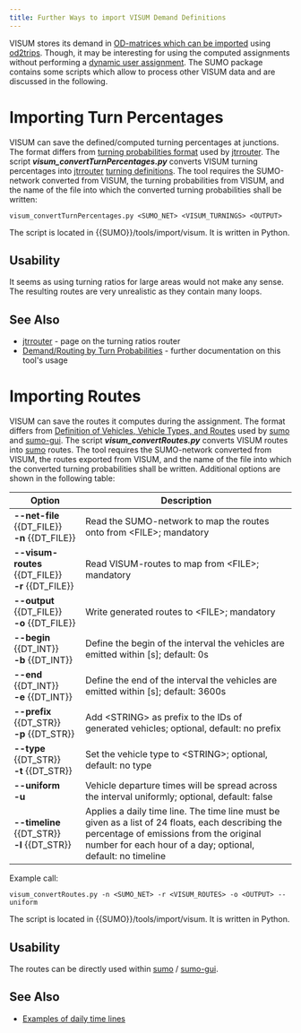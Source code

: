 ```yaml
---
title: Further Ways to import VISUM Demand Definitions
---
```


VISUM stores its demand in [OD-matrices which can be
imported](../Demand/Importing_O/D_Matrices.md) using
[od2trips](../od2trips.md). Though, it may be interesting for using
the computed assignments without performing a [dynamic user
assignment](../Demand/Dynamic_User_Assignment.md). The SUMO package
contains some scripts which allow to process other VISUM data and are
discussed in the following.

# Importing Turn Percentages

VISUM can save the defined/computed turning percentages at junctions.
The format differs from [turning probabilities
format](../Demand/Routing_by_Turn_Probabilities.md) used by
[jtrrouter](../jtrrouter.md). The script
***visum_convertTurnPercentages.py*** converts VISUM turning
percentages into [jtrrouter](../jtrrouter.md) [turning
definitions](../Demand/Routing_by_Turn_Probabilities.md). The tool
requires the SUMO-network converted from VISUM, the turning
probabilities from VISUM, and the name of the file into which the
converted turning probabilities shall be written:

```
visum_convertTurnPercentages.py <SUMO_NET> <VISUM_TURNINGS> <OUTPUT>
```

The script is located in {{SUMO}}/tools/import/visum. It is written in Python.

## Usability

It seems as using turning ratios for large areas would not make any
sense. The resulting routes are very unrealistic as they contain many
loops.

## See Also

- [jtrrouter](../jtrrouter.md) - page on the turning ratios
  router
- [Demand/Routing by Turn
  Probabilities](../Demand/Routing_by_Turn_Probabilities.md) -
  further documentation on this tool's usage

# Importing Routes

VISUM can save the routes it computes during the assignment. The format
differs from [Definition of Vehicles, Vehicle Types, and
Routes](../Definition_of_Vehicles,_Vehicle_Types,_and_Routes.md)
used by [sumo](../sumo.md) and [sumo-gui](../sumo-gui.md). The
script ***visum_convertRoutes.py*** converts VISUM routes into
[sumo](../sumo.md) routes. The tool requires the SUMO-network
converted from VISUM, the routes exported from VISUM, and the name of
the file into which the converted turning probabilities shall be
written. Additional options are shown in the following table:

| Option                             | Description                           |
|------------------------------------|-----------------------------------------------------------------|
| **--net-file** {{DT_FILE}}<br>**-n** {{DT_FILE}}     | Read the SUMO-network to map the routes onto from <FILE\>; mandatory      |
| **--visum-routes** {{DT_FILE}}<br>**-r** {{DT_FILE}} | Read VISUM-routes to map from <FILE\>; mandatory                 |
| **--output** {{DT_FILE}}<br>**-o** {{DT_FILE}}       | Write generated routes to <FILE\>; mandatory              |
| **--begin** {{DT_INT}}<br>**-b** {{DT_INT}}          | Define the begin of the interval the vehicles are emitted within [s\]; default: 0s      |
| **--end** {{DT_INT}}<br>**-e** {{DT_INT}}            | Define the end of the interval the vehicles are emitted within [s\]; default: 3600s       |
| **--prefix** {{DT_STR}}<br>**-p** {{DT_STR}}   | Add <STRING\> as prefix to the IDs of generated vehicles; optional, default: no prefix      |
| **--type** {{DT_STR}}<br>**-t** {{DT_STR}}     | Set the vehicle type to <STRING\>; optional, default: no type              |
| **--uniform**<br>**-u**                    | Vehicle departure times will be spread across the interval uniformly; optional, default: false        |
| **--timeline** {{DT_STR}}<br>**-l** {{DT_STR}} | Applies a daily time line. The time line must be given as a list of 24 floats, each describing the percentage of emissions from the original number for each hour of a day; optional, default: no timeline |

Example call:

```
visum_convertRoutes.py -n <SUMO_NET> -r <VISUM_ROUTES> -o <OUTPUT> --uniform
```

The script is located in {{SUMO}}/tools/import/visum. It is written
in Python.

## Usability

The routes can be directly used within [sumo](../sumo.md) /
[sumo-gui](../sumo-gui.md).

## See Also

- [Examples of daily time
  lines](../Demand/Importing_O/D_Matrices.md#daily_time_lines)
